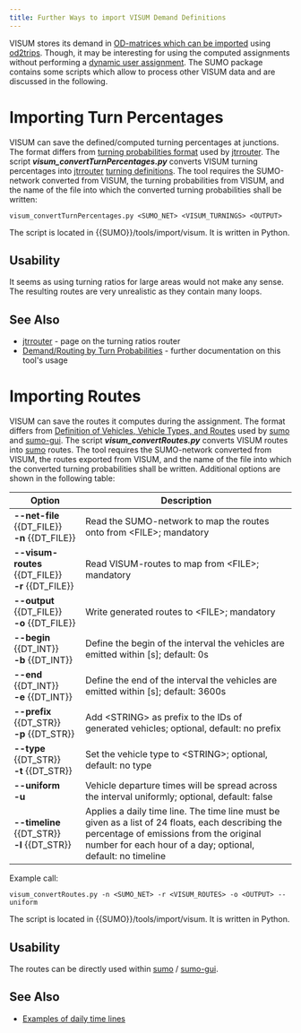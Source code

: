 ```yaml
---
title: Further Ways to import VISUM Demand Definitions
---
```


VISUM stores its demand in [OD-matrices which can be
imported](../Demand/Importing_O/D_Matrices.md) using
[od2trips](../od2trips.md). Though, it may be interesting for using
the computed assignments without performing a [dynamic user
assignment](../Demand/Dynamic_User_Assignment.md). The SUMO package
contains some scripts which allow to process other VISUM data and are
discussed in the following.

# Importing Turn Percentages

VISUM can save the defined/computed turning percentages at junctions.
The format differs from [turning probabilities
format](../Demand/Routing_by_Turn_Probabilities.md) used by
[jtrrouter](../jtrrouter.md). The script
***visum_convertTurnPercentages.py*** converts VISUM turning
percentages into [jtrrouter](../jtrrouter.md) [turning
definitions](../Demand/Routing_by_Turn_Probabilities.md). The tool
requires the SUMO-network converted from VISUM, the turning
probabilities from VISUM, and the name of the file into which the
converted turning probabilities shall be written:

```
visum_convertTurnPercentages.py <SUMO_NET> <VISUM_TURNINGS> <OUTPUT>
```

The script is located in {{SUMO}}/tools/import/visum. It is written in Python.

## Usability

It seems as using turning ratios for large areas would not make any
sense. The resulting routes are very unrealistic as they contain many
loops.

## See Also

- [jtrrouter](../jtrrouter.md) - page on the turning ratios
  router
- [Demand/Routing by Turn
  Probabilities](../Demand/Routing_by_Turn_Probabilities.md) -
  further documentation on this tool's usage

# Importing Routes

VISUM can save the routes it computes during the assignment. The format
differs from [Definition of Vehicles, Vehicle Types, and
Routes](../Definition_of_Vehicles,_Vehicle_Types,_and_Routes.md)
used by [sumo](../sumo.md) and [sumo-gui](../sumo-gui.md). The
script ***visum_convertRoutes.py*** converts VISUM routes into
[sumo](../sumo.md) routes. The tool requires the SUMO-network
converted from VISUM, the routes exported from VISUM, and the name of
the file into which the converted turning probabilities shall be
written. Additional options are shown in the following table:

| Option                             | Description                           |
|------------------------------------|-----------------------------------------------------------------|
| **--net-file** {{DT_FILE}}<br>**-n** {{DT_FILE}}     | Read the SUMO-network to map the routes onto from <FILE\>; mandatory      |
| **--visum-routes** {{DT_FILE}}<br>**-r** {{DT_FILE}} | Read VISUM-routes to map from <FILE\>; mandatory                 |
| **--output** {{DT_FILE}}<br>**-o** {{DT_FILE}}       | Write generated routes to <FILE\>; mandatory              |
| **--begin** {{DT_INT}}<br>**-b** {{DT_INT}}          | Define the begin of the interval the vehicles are emitted within [s\]; default: 0s      |
| **--end** {{DT_INT}}<br>**-e** {{DT_INT}}            | Define the end of the interval the vehicles are emitted within [s\]; default: 3600s       |
| **--prefix** {{DT_STR}}<br>**-p** {{DT_STR}}   | Add <STRING\> as prefix to the IDs of generated vehicles; optional, default: no prefix      |
| **--type** {{DT_STR}}<br>**-t** {{DT_STR}}     | Set the vehicle type to <STRING\>; optional, default: no type              |
| **--uniform**<br>**-u**                    | Vehicle departure times will be spread across the interval uniformly; optional, default: false        |
| **--timeline** {{DT_STR}}<br>**-l** {{DT_STR}} | Applies a daily time line. The time line must be given as a list of 24 floats, each describing the percentage of emissions from the original number for each hour of a day; optional, default: no timeline |

Example call:

```
visum_convertRoutes.py -n <SUMO_NET> -r <VISUM_ROUTES> -o <OUTPUT> --uniform
```

The script is located in {{SUMO}}/tools/import/visum. It is written
in Python.

## Usability

The routes can be directly used within [sumo](../sumo.md) /
[sumo-gui](../sumo-gui.md).

## See Also

- [Examples of daily time
  lines](../Demand/Importing_O/D_Matrices.md#daily_time_lines)
